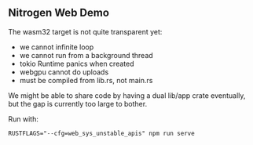 ## Nitrogen Web Demo

The wasm32 target is not quite transparent yet:
* we cannot infinite loop
* we cannot run from a background thread
* tokio Runtime panics when created
* webgpu cannot do uploads
* must be compiled from lib.rs, not main.rs

We might be able to share code by having a dual lib/app crate eventually, but the gap is currently too large to bother.

Run with:
```shell script
RUSTFLAGS="--cfg=web_sys_unstable_apis" npm run serve
```
